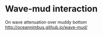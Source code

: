 # Wave-mud interaction
On wave attenuation over muddy bottom
http://oceannimbus.github.io/wave-mud/
